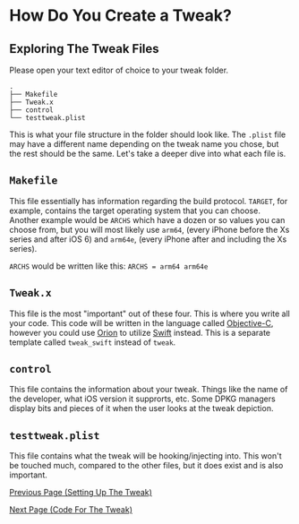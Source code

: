# How Do You Create a Tweak?

## Exploring The Tweak Files

Please open your text editor of choice to your tweak folder.

```
.
├── Makefile
├── Tweak.x
├── control
└── testtweak.plist
```

This is what your file structure in the folder should look like. The `.plist` file may have a different name depending on the tweak name you chose, but the rest should be the same. Let's take a deeper dive into what each file is.

## `Makefile`

This file essentially has information regarding the build protocol.  `TARGET`, for example, contains the target operating system that you can choose. Another example would be `ARCHS` which have a dozen or so values you can choose from, but you will most likely use `arm64`, (every iPhone before the Xs series and after iOS 6) and `arm64e`, (every iPhone after and including the Xs series).

`ARCHS` would be written like this: `ARCHS = arm64 arm64e`

## `Tweak.x`

This file is the most "important" out of these four. This is where you write all your code. This code will be written in the language called [Objective-C](https://developer.apple.com/library/archive/documentation/Cocoa/Conceptual/ProgrammingWithObjectiveC/Introduction/Introduction.html), however you could use [Orion](https://orion.theos.dev) to utilize [Swift](https://developer.apple.com/swift/) instead. This is a separate template called `tweak_swift` instead of `tweak`.

## `control`

This file contains the information about your tweak. Things like the name of the developer, what iOS version it supprorts, etc. Some DPKG managers display bits and pieces of it when the user looks at the tweak depiction.

## `testtweak.plist`

This file contains what the tweak will be hooking/injecting into. This won't be touched much, compared to the other files, but it does exist and is also important.

[Previous Page (Setting Up The Tweak)](./starting_off.md)

[Next Page (Code For The Tweak)](./syntax.md)
